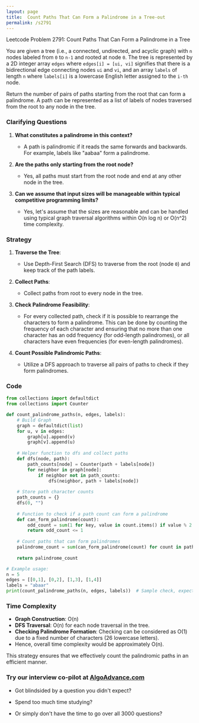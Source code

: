 ```yaml
---
layout: page
title:  Count Paths That Can Form a Palindrome in a Tree-out
permalink: /s2791
---
```


Leetcode Problem 2791: Count Paths That Can Form a Palindrome in a Tree

You are given a tree (i.e., a connected, undirected, and acyclic graph) with `n` nodes labeled from `0` to `n-1` and rooted at node `0`. The tree is represented by a 2D integer array `edges` where `edges[i] = [ui, vi]` signifies that there is a bidirectional edge connecting nodes `ui` and `vi`, and an array `labels` of length `n` where `labels[i]` is a lowercase English letter assigned to the `i-th` node.

Return the number of pairs of paths starting from the root that can form a palindrome. A path can be represented as a list of labels of nodes traversed from the root to any node in the tree.

### Clarifying Questions
1. **What constitutes a palindrome in this context?**
   - A path is palindromic if it reads the same forwards and backwards. For example, labels like "aabaa" form a palindrome.
   
2. **Are the paths only starting from the root node?**
   - Yes, all paths must start from the root node and end at any other node in the tree.

3. **Can we assume that input sizes will be manageable within typical competitive programming limits?**
   - Yes, let's assume that the sizes are reasonable and can be handled using typical graph traversal algorithms within O(n log n) or O(n^2) time complexity.

### Strategy
1. **Traverse the Tree**:
   - Use Depth-First Search (DFS) to traverse from the root (node `0`) and keep track of the path labels.

2. **Collect Paths**:
   - Collect paths from root to every node in the tree.

3. **Check Palindrome Feasibility**:
   - For every collected path, check if it is possible to rearrange the characters to form a palindrome. This can be done by counting the frequency of each character and ensuring that no more than one character has an odd frequency (for odd-length palindromes), or all characters have even frequencies (for even-length palindromes).

4. **Count Possible Palindromic Paths**:
   - Utilize a DFS approach to traverse all pairs of paths to check if they form palindromes.

### Code

```python
from collections import defaultdict
from collections import Counter

def count_palindrome_paths(n, edges, labels):
    # Build Graph
    graph = defaultdict(list)
    for u, v in edges:
        graph[u].append(v)
        graph[v].append(u)
    
    # Helper function to dfs and collect paths
    def dfs(node, path):
        path_counts[node] = Counter(path + labels[node])
        for neighbor in graph[node]:
            if neighbor not in path_counts:
                dfs(neighbor, path + labels[node])
    
    # Store path character counts
    path_counts = {}
    dfs(0, "")
    
    # Function to check if a path count can form a palindrome
    def can_form_palindrome(count):
        odd_count = sum(1 for key, value in count.items() if value % 2 != 0)
        return odd_count <= 1
    
    # Count paths that can form palindromes
    palindrome_count = sum(can_form_palindrome(count) for count in path_counts.values())
    
    return palindrome_count

# Example usage:
n = 5
edges = [[0,1], [0,2], [1,3], [1,4]]
labels = "abaar"
print(count_palindrome_paths(n, edges, labels))  # Sample check, expected output is conceptual
```

### Time Complexity
- **Graph Construction**: O(n)
- **DFS Traversal**: O(n) for each node traversal in the tree.
- **Checking Palindrome Formation**: Checking can be considered as O(1) due to a fixed number of characters (26 lowercase letters).
- Hence, overall time complexity would be approximately O(n).

This strategy ensures that we effectively count the palindromic paths in an efficient manner.


### Try our interview co-pilot at [AlgoAdvance.com](https://algoAdvance.com)

- Got blindsided by a question you didn't expect?

- Spend too much time studying?

- Or simply don't have the time to go over all 3000 questions?

